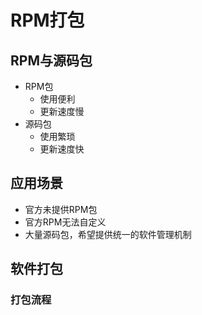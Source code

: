 # RPM打包

## RPM与源码包

- RPM包
  - 使用便利
  - 更新速度慢
- 源码包
  - 使用繁琐
  - 更新速度快

## 应用场景

- 官方未提供RPM包
- 官方RPM无法自定义
- 大量源码包，希望提供统一的软件管理机制

## 软件打包

### 打包流程

